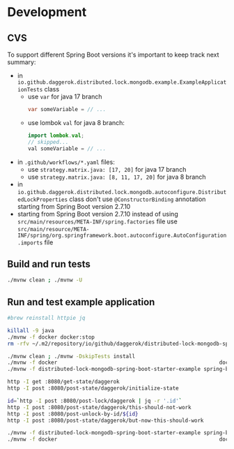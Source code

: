 # Development

## CVS

To support different Spring Boot versions it's important to keep track next summary:
* in `io.github.daggerok.distributed.lock.mongodb.example.ExampleApplicationTests` class
  * use `var` for java 17 branch
    ```java
    var someVariable = // ...
    ```
  * use lombok `val` for java 8 branch:
    ```java
    import lombok.val;
    // skipped...
    val someVariable = // ...
    ```
* in `.github/workflows/*.yaml` files:
  * use `strategy.matrix.java: [17, 20]` for java 17 branch
  * use `strategy.matrix.java: [8, 11, 17, 20]` for java 8 branch
* in `io.github.daggerok.distributed.lock.mongodb.autoconfigure.DistributedLockProperties` class
  don't use `@ConstructorBinding` annotation starting from Spring Boot version 2.7.10
* starting from Spring Boot version 2.7.10 instead of using `src/main/resources/META-INF/spring.factories` file
  use `src/main/resource/META-INF/spring/org.springframework.boot.autoconfigure.AutoConfiguration.imports` file

## Build and run tests

```bash
./mvnw clean ; ./mvnw -U
```

## Run and test example application

```bash
#brew reinstall httpie jq

killall -9 java
./mvnw -f docker docker:stop
rm -rfv ~/.m2/repository/io/github/daggerok/distributed-lock-mongodb-spring-boot-starter

./mvnw clean ; ./mvnw -DskipTests install
./mvnw -f docker                                                    docker:start
./mvnw -f distributed-lock-mongodb-spring-boot-starter-example spring-boot:start

http -I get :8080/get-state/daggerok
http -I post :8080/post-state/daggerok/initialize-state

id=`http -I post :8080/post-lock/daggerok | jq -r '.id'`
http -I post :8080/post-state/daggerok/this-should-not-work
http -I post :8080/post-unlock-by-id/${id}
http -I post :8080/post-state/daggerok/but-now-this-should-work

./mvnw -f distributed-lock-mongodb-spring-boot-starter-example spring-boot:stop
./mvnw -f docker                                                    docker:stop
```
